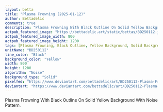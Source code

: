 ```yaml
---
layout: betta
title: "Plasma Frowning (2025-01-12)"
author: Bettadelic
comments: true
description: "Plasma Frowning With Black Outline On Solid Yellow Background With Noise Pattern."
actpub_featured_image: "https://bettadelic.art/static/bettas/BD250112.jpg"
actpub_featured_image_width: 800
actpub_featured_image_height: 1200
tags: [Plasma Frowning, Black Outline, Yellow Background, Solid Background Pattern, Noise Pattern, January 2025]
unitName: "BD250112"
line_color: "Black"
background_color: "Yellow"
width: 800
height: 1200
algorithm: "Noise"
background_type: "Solid"
pixelfed: "https://www.deviantart.com/bettadelic/art/BD250112-Plasma-Frowning-2025-01-12-1146023689"
deviantart: "https://www.deviantart.com/bettadelic/art/BD250112-Plasma-Frowning-2025-01-12-1146023689"
---
```


Plasma Frowning With Black Outline On Solid Yellow Background With Noise Pattern.
